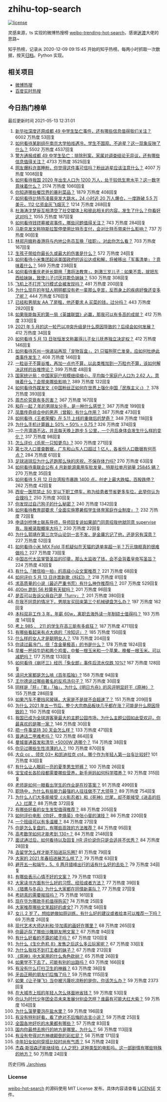 # zhihu-top-search

[![license](https://img.shields.io/github/license/Arrackisarookie/zhihu-top-search)](https://github.com/Arrackisarookie/zhihu-top-search/blob/master/LICENSE)

灵感来源，ts 实现的微博热搜榜 [weibo-trending-hot-search](https://github.com/justjavac/weibo-trending-hot-search)，感谢[迷渡](https://github.com/justjavac)大佬的思路~

知乎热榜，记录从 2020-12-09 09:15:45 开始的知乎热榜。每两小时抓取一次数据，按天[归档](./archives)。Python 实现。

## 相关项目
+ [微博热搜](https://github.com/Arrackisarookie/weibo-hot-search)
+ [百度实时热搜](https://github.com/Arrackisarookie/baidu-hot-search)

## 今日热门榜单

<!-- Rank Begin -->

最后更新时间 2021-05-13 12:31:01

1. [新华社深度还原成都 49 中学生坠亡事件，还有哪些信息值得我们关注？](https://www.zhihu.com/question/459149724) 6002 万热度 53回复
1. [如何看待某剧组在南京大学拍戏遇冷，学生不围观、不追星？这一现象反映了什么？](https://www.zhihu.com/question/458770659) 5502 万热度 4537回复
1. [警方通报成都 49 中学生坠亡：排除刑案，家属对调查结论无异议，还有哪些信息值得关注？](https://www.zhihu.com/question/458909971) 4733 万热度 3525回复
1. [网友爆料许嵩睡粉，你觉得这件事可信吗？粉丝追星应该注意什么？](https://www.zhihu.com/question/459044865) 4007 万热度 1008回复
1. [如何看待我国 2020 年出生人口为 1200 万人，处于较低生育水平？这一数字意味着什么？](https://www.zhihu.com/question/458828004) 2174 万热度 1060回复
1. [你知道哪些餐饮界的暴利菜品？](https://www.zhihu.com/question/430100068) 1879 万热度 408回复
1. [如何看待比特币凌晨突发大跳水，24 小时近 20 万人爆仓，一度跌破 5.5 万美元，112 亿资金灰飞烟灭？](https://www.zhihu.com/question/458814331) 1214 万热度 268回复
1. [杜海涛沈梦辰互相清空了社交媒体上和彼此相关的内容，发生了什么？你看好这对吗？](https://www.zhihu.com/question/459091147) 1055 万热度 187回复
1. [如何看待钱镠墓被盗事件，哪些问题值得关注？](https://www.zhihu.com/question/458718637) 743 万热度 284回复
1. [马斯克发文称特斯拉暂停使用比特币支付，会对比特币带来什么影响？](https://www.zhihu.com/question/459161438) 737 万热度 90回复
1. [林郑月娥称香港将与内地公务员互换「挂职」，对此你怎么看？](https://www.zhihu.com/question/458804652) 703 万热度 167回复
1. [生孩子带给你最长久或最大的伤害是什么？](https://www.zhihu.com/question/458813300) 572 万热度 24回复
1. [如何看待小米集团起诉美国政府的诉讼达成和解，将被移出「军事清单」？意味着什么？](https://www.zhihu.com/question/459013673) 569 万热度 238回复
1. [如何看待重庆老爸长期用「激将法教育」，刺激三岁儿子：如果不乖，就把东西给妹妹，致使儿子讨厌并欺负妹妹？](https://www.zhihu.com/question/458830152) 530 万热度 308回复
1. [飞机上不打开飞行模式会被发现吗？](https://www.zhihu.com/question/448267257) 481 万热度 200回复
1. [为什么现在的年轻人明明都没有老一辈那么辛苦，反而身上的疾病好像还变多了呢？](https://www.zhihu.com/question/458382123) 444 万热度 576回复
1. [已经和男朋友 AA 了房租，他还要求 A 买菜的钱，过分吗？](https://www.zhihu.com/question/453271533) 443 万热度 2820回复
1. [如果我能每天的第一局《英雄联盟》必赢，那我可以有多高的成就？](https://www.zhihu.com/question/453307486) 412 万热度 333回复
1. [2021 年 5 月的这一轮巴以冲突升级是什么原因导致的？后续会如何发展？](https://www.zhihu.com/question/459004922) 412 万热度 34回复
1. [如何看待 5 月 13 日张恒发文称赢得儿子女儿抚养独立决定权？](https://www.zhihu.com/question/459149865) 412 万热度 146回复
1. [如何看待苏州一快递站再现「宠物盲盒」，21 只猫狗死亡发臭，应如何杜绝此类事件发生？](https://www.zhihu.com/question/459005393) 408 万热度 146回复
1. [一粒谷子不算谷堆，再加一点也不算，以此类推加到一万粒也不算，该如何解决这样的谷堆悖论？](https://www.zhihu.com/question/455083603) 399 万热度 48回复
1. [国家统计局：中国家庭户规模继续缩小，平均每个家庭户人口为 2.62 人，意味着什么？会带来哪些影响？](https://www.zhihu.com/question/458817764) 389 万热度 122回复
1. [如何看待外媒发文《中国粉丝正如何在世界上强化中国「民族主义」》？](https://www.zhihu.com/question/458741420) 378 万热度 393回复
1. [周杰伦究竟有多厉害？](https://www.zhihu.com/question/284816654) 367 万热度 167回复
1. [和在一起 7 年的男朋友分手，是一种什么感觉？](https://www.zhihu.com/question/311800723) 367 万热度 199回复
1. [凤凰传奇组合中的男声（曾毅）有什么作用？](https://www.zhihu.com/question/19599617) 367 万热度 473回复
1. [如何看待《王者荣耀》在 5.11 上线的重做后的梦奇？](https://www.zhihu.com/question/458854022) 348 万热度 118回复
1. [为什么手机计算器上 50% + 50% = 0.75 ?](https://www.zhihu.com/question/453500291) 326 万热度 374回复
1. [一个月滴酒不沾，并且每天晚上跑步 5 公里，一个月后身体会发生什么样的变化？](https://www.zhihu.com/question/405285583) 317 万热度 98回复
1. [怎么评价《杀死一只知更鸟》?](https://www.zhihu.com/question/279914409) 300 万热度 271回复
1. [第七次人口普查数据，广东和山东人口超过 1 亿人，各省份人口数据有何亮点？](https://www.zhihu.com/question/458855355) 284 万热度 61回复
1. [足球进球后为什么还跑那么快的庆祝，不保存体力吗?](https://www.zhihu.com/question/458226019) 270 万热度 63回复
1. [如何看待乘联会公布 4 月新能源乘用车批发量，特斯拉单月销量 25845 辆？](https://www.zhihu.com/question/458877707) 270 万热度 35回复
1. [如何看待 5 月 12 日台湾股市暴跌 1400 点，创史上最大跌幅，百股跌停？](https://www.zhihu.com/question/459028790) 262 万热度 42回复
1. [西安一医院禁止 50 岁以下职工停车，称为给患者节省更多车位，此举你认为合理吗？](https://www.zhihu.com/question/459024549) 250 万热度 30回复
1. [你发现过自己狗子的什么秘密？](https://www.zhihu.com/question/356563659) 240 万热度 1342回复
1. [如何看待教育部要求「全面实施寒暑假学生体育家庭作业制度」？](https://www.zhihu.com/question/458819623) 232 万热度 72回复
1. [申请剑桥博士联系导师，导师回复说如果部门同意招我他就同意 supervise 我，我被录取概率大吗？](https://www.zhihu.com/question/458531364) 230 万热度 22回复
1. [为什么郭靖在第三次华山论剑一言不发，是金庸忘记了他，还是另有深意？](https://www.zhihu.com/question/21249025) 227 万热度 52回复
1. [如何看待小米 MIX Fold 手机疑似在天猫的退单率超一半？万元旗舰真的很难做吗？](https://www.zhihu.com/question/458883076) 227 万热度 73回复
1. [中国古代太监掌管圣旨的印章，那么太监收了钱，会不会背着皇帝写圣旨？](https://www.zhihu.com/question/455745711) 224 万热度 43回复
1. [有什么「微信拍一拍」的高级小众文案推荐？](https://www.zhihu.com/question/447518769) 221 万热度 68回复
1. [如何评价 5 月 13 日许嵩新歌《科幻》？](https://www.zhihu.com/question/459126468) 218 万热度 81回复
1. [求高质量的小说（最近严重书荒）有什么神作推荐吗？](https://www.zhihu.com/question/345478198) 207 万热度 529回复
1. [400m 跑到 56 秒算有天赋吗？](https://www.zhihu.com/question/455941157) 201 万热度 96回复
1. [是否可以告诉父母自己是「furry」？](https://www.zhihu.com/question/444555641) 201 万热度 380回复
1. [在我不同意的情况下，男朋友买回来第三个机械键盘怎么办？](https://www.zhihu.com/question/454654781) 197 万热度 162回复
1. [本科双非工作 3 年，年薪 60w，离职去海外读一年制硕士值得吗？](https://www.zhihu.com/question/458347661) 193 万热度 141回复
1. [考上 985 、 211 的学生在高三能有多疯狂？](https://www.zhihu.com/question/336622881) 187 万热度 4711回复
1. [有哪些看起来有点大病的「冷知识」？](https://www.zhihu.com/question/458360832) 185 万热度 150回复
1. [什么样的女人才是聪明女人？](https://www.zhihu.com/question/31502344) 178 万热度 204回复
1. [你读过最冷门，但「含金量极高」的书是什么？](https://www.zhihu.com/question/438708854) 178 万热度 1824回复
1. [早餐一杯纯牛奶和两个鸡蛋，中餐一根玉米和一个苹果，晚餐一根玉米。可以减肥吗？](https://www.zhihu.com/question/449869703) 177 万热度 133回复
1. [如何看待《崩坏三》经历「兔女郎」事件后流水仅跌 10%?](https://www.zhihu.com/question/458750890) 167 万热度 128回复
1. [请问大家都是怎么啃《百年孤独》?](https://www.zhihu.com/question/448455775) 158 万热度 94回复
1. [王尔德说过哪些著名的反鸡汤句子？](https://www.zhihu.com/question/352930521) 157 万热度 30回复
1. [同样是「肝」「氪」「抽」，为什么《明日方舟》的风评明显好于《原神》？](https://www.zhihu.com/question/440196388) 155 万热度 286回复
1. [如果汽车不要挡风玻璃，大家是不是就不会超速了？](https://www.zhihu.com/question/453038354) 151 万热度 209回复
1. [为什么 2021 年五一节后，整个大宗商品板块几乎都在涨？可能是什么原因导致的？](https://www.zhihu.com/question/458052249) 150 万热度 60回复
1. [我国已成为全球游客量最大的主题公园市场，为什么主题公园如此受欢迎，你最喜欢的是哪一家？](https://www.zhihu.com/question/458193805) 146 万热度 30回复
1. [把一件事坚持 30 天会怎么样？](https://www.zhihu.com/question/445399418) 133 万热度 471回复
1. [普通话二甲难考吗？](https://www.zhihu.com/question/296008893) 122 万热度 864回复
1. [曼城普通首发和清华 +5000W 选哪个？](https://www.zhihu.com/question/458935007) 114 万热度 38回复
1. [你见过哪些生性凉薄的人？](https://www.zhihu.com/question/429319229) 110 万热度 870回复
1. [大众 cc 、领克 03+ 和凯迪拉克 ct4，哪个作为年轻人第一台车比较好?](https://www.zhihu.com/question/386263270) 101 万热度 83回复
1. [有什么让人眼前一亮的夏季男生短裤？](https://www.zhihu.com/question/335054185) 100 万热度 26回复
1. [宝宝成长各阶段都需要哪些营养，新手爸妈如何科学喂养？](https://www.zhihu.com/question/459008133) 92 万热度 315回复
1. [老师是如何一眼看出学生的作业是在抄答案？](https://www.zhihu.com/question/446221874) 91 万热度 499回复
1. [职场中，为什么有些能力最强的人往往做不了大领导？](https://www.zhihu.com/question/376627540) 89 万热度 754回复
1. [为什么人们大多能接受《火影忍者》和《死神》烂尾，却不能接受《进击的巨人》烂尾？](https://www.zhihu.com/question/453988761) 88 万热度 372回复
1. [有哪些好看的女生发型值得推荐？](https://www.zhihu.com/question/46665948) 88 万热度 205回复
1. [如何评价电影《你好，李焕英》中张小斐的演技？](https://www.zhihu.com/question/444445938) 86 万热度 220回复
1. [一个班级可以有多温暖？](https://www.zhihu.com/question/318128959) 84 万热度 27回复
1. [你是怎么复盘的，有哪些高效的方法推荐？](https://www.zhihu.com/question/406224720) 84 万热度 95回复
1. [高考数学如何才能考到 130+？](https://www.zhihu.com/question/30809574) 84 万热度 2148回复
1. [面试通过后，如何看待以及回复 HR 评价说你只是合适并不优秀？](https://www.zhihu.com/question/458590013) 84 万热度 28回复
1. [去留学怎么样才能不陷进玩乐圈?](https://www.zhihu.com/question/455259235) 81 万热度 79回复
1. [大家的 2021 年春招进展怎么样了？](https://www.zhihu.com/question/451371162) 79 万热度 63回复
1. [避开五一和端午，5、6 两月错峰出行的话有什么好的去处？](https://www.zhihu.com/question/456942834) 79 万热度 34回复
1. [有哪些表示心情不好的文案？](https://www.zhihu.com/question/448264856) 79 万热度 113回复
1. [大家读书方面有什么好的习惯、经验或者方法？](https://www.zhihu.com/question/19720742) 77 万热度 39回复
1. [《猎鹰与冬兵》为什么大家都在同情新美队？](https://www.zhihu.com/question/456832120) 77 万热度 27回复
1. [考研真的需要报班吗？](https://www.zhihu.com/question/313929839) 75 万热度 161回复
1. [现在华为哪款手机值得购买?](https://www.zhihu.com/question/458001659) 74 万热度 25回复
1. [大家推荐哪些文笔超好的虐文?](https://www.zhihu.com/question/443091741) 71 万热度 58回复
1. [女儿 2 岁了，想给她做如厕训练，有什么好的建议或者绘本可以推荐一下吗？](https://www.zhihu.com/question/458367044) 69 万热度 26回复
1. [现代艺术大师达利和·毕加索的画好在哪里？](https://www.zhihu.com/question/19934954) 68 万热度 265回复
1. [你最近存了哪些沙雕朋友圈文案？](https://www.zhihu.com/question/454044987) 67 万热度 94回复
1. [有什么好看的不露的裙子吗？](https://www.zhihu.com/question/449495437) 67 万热度 120回复
1. [为什么《生化危机 8》发售之后这么多云玩家呢？](https://www.zhihu.com/question/458559616) 67 万热度 33回复
1. [为什么我找不到打王者的妹子？](https://www.zhihu.com/question/456447726) 67 万热度 212回复
1. [《原神》中大家用的什么角色砍树？](https://www.zhihu.com/question/457105267) 65 万热度 26回复
1. [如果学不下去了，可能有别的出路吗？](https://www.zhihu.com/question/458588510) 63 万热度 166回复
1. [有没有什么打扫卫生的神器？](https://www.zhihu.com/question/24018780) 63 万热度 38回复
1. [牙齿正畸的朋友们后悔了吗？](https://www.zhihu.com/question/308980503) 59 万热度 1115回复
1. [如果《让子弹飞》当中被污蔑吃凉粉的是你，你该怎么办？](https://www.zhihu.com/question/333769627) 59 万热度 2373回复
1. [在大城市上班的年轻人怎么体面地省钱？](https://www.zhihu.com/question/420243795) 59 万热度 53回复
1. [你认为时代少年团全员未来发展分别会怎样？谁最有可能大红大紫？](https://www.zhihu.com/question/457302819) 59 万热度 104回复
1. [为什么菠萝要泡在盐水里？](https://www.zhihu.com/question/441723737) 59 万热度 196回复
1. [有没有特别好看，看了绝对不后悔的古言小说？](https://www.zhihu.com/question/320714986) 59 万热度 25回复
1. [全国各地好吃的水果都有哪些？](https://www.zhihu.com/question/396304597) 57 万热度 83回复
1. [国内你最想去旅行的地方是哪里，为什么？](https://www.zhihu.com/question/430741673) 56 万热度 113回复
1. [有没有夸得对方神魂颠倒的彩虹屁？](https://www.zhihu.com/question/425102721) 56 万热度 171回复
1. [中年妇女如何穿搭比较时尚有气质？](https://www.zhihu.com/question/55406693) 54 万热度 24回复
1. [杰森·斯坦森还能继续拍《人之怒》这种类型的电影吗，这一部剧情有哪些特殊的地方？](https://www.zhihu.com/question/457375414) 50 万热度 24回复
<!-- Rank End -->

历史归档 [./archives](./archives)

### License

[weibo-hot-search](https://github.com/Arrackisarookie/zhihu-top-search) 的源码使用 MIT License 发布。具体内容请查看 [LICENSE](./LICENSE) 文件。
